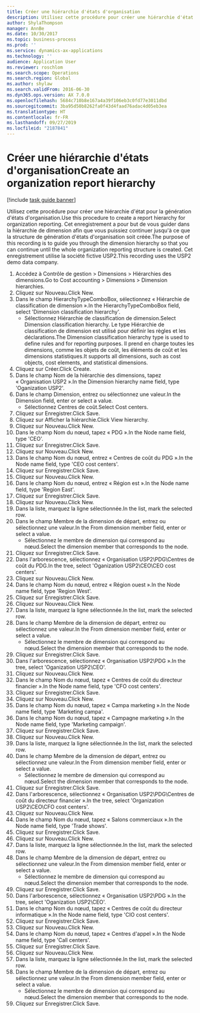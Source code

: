 ```yaml
---
title: Créer une hiérarchie d'états d'organisation
description: Utilisez cette procédure pour créer une hiérarchie d'état pour la génération d'états d'organisation.
author: ShylaThompson
manager: AnnBe
ms.date: 10/30/2017
ms.topic: business-process
ms.prod: ''
ms.service: dynamics-ax-applications
ms.technology: ''
audience: Application User
ms.reviewer: roschlom
ms.search.scope: Operations
ms.search.region: Global
ms.author: shylaw
ms.search.validFrom: 2016-06-30
ms.dyn365.ops.version: AX 7.0.0
ms.openlocfilehash: 5684c710b8e167a4a39f106eb3c0fd77e3011dbd
ms.sourcegitcommit: 3ba95d50b8262fa0f43d4faad76adac4d05eb3ea
ms.translationtype: HT
ms.contentlocale: fr-FR
ms.lasthandoff: 09/27/2019
ms.locfileid: "2187841"
---
```

# <a name="create-an-organization-report-hierarchy"></a><span data-ttu-id="2c5e6-103">Créer une hiérarchie d'états d'organisation</span><span class="sxs-lookup"><span data-stu-id="2c5e6-103">Create an organization report hierarchy</span></span>

[!include [task guide banner](../../includes/task-guide-banner.md)]

<span data-ttu-id="2c5e6-104">Utilisez cette procédure pour créer une hiérarchie d'état pour la génération d'états d'organisation.</span><span class="sxs-lookup"><span data-stu-id="2c5e6-104">Use this procedure to create a report hierarchy for organization reporting.</span></span> <span data-ttu-id="2c5e6-105">Cet enregistrement a pour but de vous guider dans la hiérarchie de dimension afin que vous puissiez continuer jusqu'à ce que la structure de génération d'états d'organisation soit créée.</span><span class="sxs-lookup"><span data-stu-id="2c5e6-105">The purpose of this recording is to guide you through the dimension hierarchy so that you can continue until the whole organization reporting structure is created.</span></span> <span data-ttu-id="2c5e6-106">Cet enregistrement utilise la société fictive USP2.</span><span class="sxs-lookup"><span data-stu-id="2c5e6-106">This recording uses the USP2 demo data company.</span></span>

1. <span data-ttu-id="2c5e6-107">Accédez à Contrôle de gestion > Dimensions > Hiérarchies des dimensions.</span><span class="sxs-lookup"><span data-stu-id="2c5e6-107">Go to Cost accounting > Dimensions > Dimension hierarchies.</span></span>
2. <span data-ttu-id="2c5e6-108">Cliquez sur Nouveau.</span><span class="sxs-lookup"><span data-stu-id="2c5e6-108">Click New.</span></span>
3. <span data-ttu-id="2c5e6-109">Dans le champ HierarchyTypeComboBox, sélectionnez « Hiérarchie de classification de dimension ».</span><span class="sxs-lookup"><span data-stu-id="2c5e6-109">In the HierarchyTypeComboBox field, select 'Dimension classification hierarchy'.</span></span>
    * <span data-ttu-id="2c5e6-110">Sélectionnez Hiérarchie de classification de dimension.</span><span class="sxs-lookup"><span data-stu-id="2c5e6-110">Select Dimension classification hierarchy.</span></span> <span data-ttu-id="2c5e6-111">Le type Hiérarchie de classification de dimension est utilisé pour définir les règles et les déclarations.</span><span class="sxs-lookup"><span data-stu-id="2c5e6-111">The Dimension classification hierarchy type is used to define rules and for reporting purposes.</span></span> <span data-ttu-id="2c5e6-112">Il prend en charge toutes les dimensions, comme les objets de coût, les éléments de coût et les dimensions statistiques.</span><span class="sxs-lookup"><span data-stu-id="2c5e6-112">It supports all dimensions, such as cost objects, cost elements, and statistical dimensions.</span></span>  
4. <span data-ttu-id="2c5e6-113">Cliquez sur Créer.</span><span class="sxs-lookup"><span data-stu-id="2c5e6-113">Click Create.</span></span>
5. <span data-ttu-id="2c5e6-114">Dans le champ Nom de la hiérarchie des dimensions, tapez « Organisation USP2 ».</span><span class="sxs-lookup"><span data-stu-id="2c5e6-114">In the Dimension hierarchy name field, type 'Oganization USP2'.</span></span>
6. <span data-ttu-id="2c5e6-115">Dans le champ Dimension, entrez ou sélectionnez une valeur.</span><span class="sxs-lookup"><span data-stu-id="2c5e6-115">In the Dimension field, enter or select a value.</span></span>
    * <span data-ttu-id="2c5e6-116">Sélectionnez Centres de coût.</span><span class="sxs-lookup"><span data-stu-id="2c5e6-116">Select Cost centers.</span></span>  
7. <span data-ttu-id="2c5e6-117">Cliquez sur Enregistrer.</span><span class="sxs-lookup"><span data-stu-id="2c5e6-117">Click Save.</span></span>
8. <span data-ttu-id="2c5e6-118">Cliquez sur Afficher la hiérarchie.</span><span class="sxs-lookup"><span data-stu-id="2c5e6-118">Click View hierarchy.</span></span>
9. <span data-ttu-id="2c5e6-119">Cliquez sur Nouveau.</span><span class="sxs-lookup"><span data-stu-id="2c5e6-119">Click New.</span></span>
10. <span data-ttu-id="2c5e6-120">Dans le champ Nom du nœud, tapez « PDG ».</span><span class="sxs-lookup"><span data-stu-id="2c5e6-120">In the Node name field, type 'CEO'.</span></span>
11. <span data-ttu-id="2c5e6-121">Cliquez sur Enregistrer.</span><span class="sxs-lookup"><span data-stu-id="2c5e6-121">Click Save.</span></span>
12. <span data-ttu-id="2c5e6-122">Cliquez sur Nouveau.</span><span class="sxs-lookup"><span data-stu-id="2c5e6-122">Click New.</span></span>
13. <span data-ttu-id="2c5e6-123">Dans le champ Nom du nœud, entrez « Centres de coût du PDG ».</span><span class="sxs-lookup"><span data-stu-id="2c5e6-123">In the Node name field, type 'CEO cost centers'.</span></span>
14. <span data-ttu-id="2c5e6-124">Cliquez sur Enregistrer.</span><span class="sxs-lookup"><span data-stu-id="2c5e6-124">Click Save.</span></span>
15. <span data-ttu-id="2c5e6-125">Cliquez sur Nouveau.</span><span class="sxs-lookup"><span data-stu-id="2c5e6-125">Click New.</span></span>
16. <span data-ttu-id="2c5e6-126">Dans le champ Nom du nœud, entrez « Région est ».</span><span class="sxs-lookup"><span data-stu-id="2c5e6-126">In the Node name field, type 'Region East'.</span></span>
17. <span data-ttu-id="2c5e6-127">Cliquez sur Enregistrer.</span><span class="sxs-lookup"><span data-stu-id="2c5e6-127">Click Save.</span></span>
18. <span data-ttu-id="2c5e6-128">Cliquez sur Nouveau.</span><span class="sxs-lookup"><span data-stu-id="2c5e6-128">Click New.</span></span>
19. <span data-ttu-id="2c5e6-129">Dans la liste, marquez la ligne sélectionnée.</span><span class="sxs-lookup"><span data-stu-id="2c5e6-129">In the list, mark the selected row.</span></span>
20. <span data-ttu-id="2c5e6-130">Dans le champ Membre de la dimension de départ, entrez ou sélectionnez une valeur.</span><span class="sxs-lookup"><span data-stu-id="2c5e6-130">In the From dimension member field, enter or select a value.</span></span>
    * <span data-ttu-id="2c5e6-131">Sélectionnez le membre de dimension qui correspond au nœud.</span><span class="sxs-lookup"><span data-stu-id="2c5e6-131">Select the dimension member that corresponds to the node.</span></span>  
21. <span data-ttu-id="2c5e6-132">Cliquez sur Enregistrer.</span><span class="sxs-lookup"><span data-stu-id="2c5e6-132">Click Save.</span></span>
22. <span data-ttu-id="2c5e6-133">Dans l'arborescence, sélectionnez « Organisation USP2\PDG\Centres de coût du PDG.</span><span class="sxs-lookup"><span data-stu-id="2c5e6-133">In the tree, select 'Oganization USP2\CEO\CEO cost centers'.</span></span>
23. <span data-ttu-id="2c5e6-134">Cliquez sur Nouveau.</span><span class="sxs-lookup"><span data-stu-id="2c5e6-134">Click New.</span></span>
24. <span data-ttu-id="2c5e6-135">Dans le champ Nom du nœud, entrez « Région ouest ».</span><span class="sxs-lookup"><span data-stu-id="2c5e6-135">In the Node name field, type 'Region West'.</span></span>
25. <span data-ttu-id="2c5e6-136">Cliquez sur Enregistrer.</span><span class="sxs-lookup"><span data-stu-id="2c5e6-136">Click Save.</span></span>
26. <span data-ttu-id="2c5e6-137">Cliquez sur Nouveau.</span><span class="sxs-lookup"><span data-stu-id="2c5e6-137">Click New.</span></span>
27. <span data-ttu-id="2c5e6-138">Dans la liste, marquez la ligne sélectionnée.</span><span class="sxs-lookup"><span data-stu-id="2c5e6-138">In the list, mark the selected row.</span></span>
28. <span data-ttu-id="2c5e6-139">Dans le champ Membre de la dimension de départ, entrez ou sélectionnez une valeur.</span><span class="sxs-lookup"><span data-stu-id="2c5e6-139">In the From dimension member field, enter or select a value.</span></span>
    * <span data-ttu-id="2c5e6-140">Sélectionnez le membre de dimension qui correspond au nœud.</span><span class="sxs-lookup"><span data-stu-id="2c5e6-140">Select the dimension member that corresponds to the node.</span></span>  
29. <span data-ttu-id="2c5e6-141">Cliquez sur Enregistrer.</span><span class="sxs-lookup"><span data-stu-id="2c5e6-141">Click Save.</span></span>
30. <span data-ttu-id="2c5e6-142">Dans l'arborescence, sélectionnez « Organisation USP2\PDG ».</span><span class="sxs-lookup"><span data-stu-id="2c5e6-142">In the tree, select 'Oganization USP2\CEO'.</span></span>
31. <span data-ttu-id="2c5e6-143">Cliquez sur Nouveau.</span><span class="sxs-lookup"><span data-stu-id="2c5e6-143">Click New.</span></span>
32. <span data-ttu-id="2c5e6-144">Dans le champ Nom du nœud, tapez « Centres de coût du directeur financier ».</span><span class="sxs-lookup"><span data-stu-id="2c5e6-144">In the Node name field, type 'CFO cost centers'.</span></span>
33. <span data-ttu-id="2c5e6-145">Cliquez sur Enregistrer.</span><span class="sxs-lookup"><span data-stu-id="2c5e6-145">Click Save.</span></span>
34. <span data-ttu-id="2c5e6-146">Cliquez sur Nouveau.</span><span class="sxs-lookup"><span data-stu-id="2c5e6-146">Click New.</span></span>
35. <span data-ttu-id="2c5e6-147">Dans le champ Nom du nœud, tapez « Campa marketing ».</span><span class="sxs-lookup"><span data-stu-id="2c5e6-147">In the Node name field, type 'Marketing campa'.</span></span>
36. <span data-ttu-id="2c5e6-148">Dans le champ Nom du nœud, tapez « Campagne marketing ».</span><span class="sxs-lookup"><span data-stu-id="2c5e6-148">In the Node name field, type 'Marketing campaign'.</span></span>
37. <span data-ttu-id="2c5e6-149">Cliquez sur Enregistrer.</span><span class="sxs-lookup"><span data-stu-id="2c5e6-149">Click Save.</span></span>
38. <span data-ttu-id="2c5e6-150">Cliquez sur Nouveau.</span><span class="sxs-lookup"><span data-stu-id="2c5e6-150">Click New.</span></span>
39. <span data-ttu-id="2c5e6-151">Dans la liste, marquez la ligne sélectionnée.</span><span class="sxs-lookup"><span data-stu-id="2c5e6-151">In the list, mark the selected row.</span></span>
40. <span data-ttu-id="2c5e6-152">Dans le champ Membre de la dimension de départ, entrez ou sélectionnez une valeur.</span><span class="sxs-lookup"><span data-stu-id="2c5e6-152">In the From dimension member field, enter or select a value.</span></span>
    * <span data-ttu-id="2c5e6-153">Sélectionnez le membre de dimension qui correspond au nœud.</span><span class="sxs-lookup"><span data-stu-id="2c5e6-153">Select the dimension member that corresponds to the node.</span></span>  
41. <span data-ttu-id="2c5e6-154">Cliquez sur Enregistrer.</span><span class="sxs-lookup"><span data-stu-id="2c5e6-154">Click Save.</span></span>
42. <span data-ttu-id="2c5e6-155">Dans l'arborescence, sélectionnez « Organisation USP2\PDG\Centres de coût du directeur financier ».</span><span class="sxs-lookup"><span data-stu-id="2c5e6-155">In the tree, select 'Organization USP2\CEO\CFO cost centers'.</span></span>
43. <span data-ttu-id="2c5e6-156">Cliquez sur Nouveau.</span><span class="sxs-lookup"><span data-stu-id="2c5e6-156">Click New.</span></span>
44. <span data-ttu-id="2c5e6-157">Dans le champ Nom du nœud, tapez « Salons commerciaux ».</span><span class="sxs-lookup"><span data-stu-id="2c5e6-157">In the Node name field, type 'Trade shows'.</span></span>
45. <span data-ttu-id="2c5e6-158">Cliquez sur Enregistrer.</span><span class="sxs-lookup"><span data-stu-id="2c5e6-158">Click Save.</span></span>
46. <span data-ttu-id="2c5e6-159">Cliquez sur Nouveau.</span><span class="sxs-lookup"><span data-stu-id="2c5e6-159">Click New.</span></span>
47. <span data-ttu-id="2c5e6-160">Dans la liste, marquez la ligne sélectionnée.</span><span class="sxs-lookup"><span data-stu-id="2c5e6-160">In the list, mark the selected row.</span></span>
48. <span data-ttu-id="2c5e6-161">Dans le champ Membre de la dimension de départ, entrez ou sélectionnez une valeur.</span><span class="sxs-lookup"><span data-stu-id="2c5e6-161">In the From dimension member field, enter or select a value.</span></span>
    * <span data-ttu-id="2c5e6-162">Sélectionnez le membre de dimension qui correspond au nœud.</span><span class="sxs-lookup"><span data-stu-id="2c5e6-162">Select the dimension member that corresponds to the node.</span></span>  
49. <span data-ttu-id="2c5e6-163">Cliquez sur Enregistrer.</span><span class="sxs-lookup"><span data-stu-id="2c5e6-163">Click Save.</span></span>
50. <span data-ttu-id="2c5e6-164">Dans l'arborescence, sélectionnez « Organisation USP2\PDG ».</span><span class="sxs-lookup"><span data-stu-id="2c5e6-164">In the tree, select 'Oganization USP2\CEO'.</span></span>
51. <span data-ttu-id="2c5e6-165">Dans le champ Nom du nœud, tapez « Centres de coût du directeur informatique ».</span><span class="sxs-lookup"><span data-stu-id="2c5e6-165">In the Node name field, type 'CIO cost centers'.</span></span>
52. <span data-ttu-id="2c5e6-166">Cliquez sur Enregistrer.</span><span class="sxs-lookup"><span data-stu-id="2c5e6-166">Click Save.</span></span>
53. <span data-ttu-id="2c5e6-167">Cliquez sur Nouveau.</span><span class="sxs-lookup"><span data-stu-id="2c5e6-167">Click New.</span></span>
54. <span data-ttu-id="2c5e6-168">Dans le champ Nom du nœud, tapez « Centres d'appel ».</span><span class="sxs-lookup"><span data-stu-id="2c5e6-168">In the Node name field, type 'Call centers'.</span></span>
55. <span data-ttu-id="2c5e6-169">Cliquez sur Enregistrer.</span><span class="sxs-lookup"><span data-stu-id="2c5e6-169">Click Save.</span></span>
56. <span data-ttu-id="2c5e6-170">Cliquez sur Nouveau.</span><span class="sxs-lookup"><span data-stu-id="2c5e6-170">Click New.</span></span>
57. <span data-ttu-id="2c5e6-171">Dans la liste, marquez la ligne sélectionnée.</span><span class="sxs-lookup"><span data-stu-id="2c5e6-171">In the list, mark the selected row.</span></span>
58. <span data-ttu-id="2c5e6-172">Dans le champ Membre de la dimension de départ, entrez ou sélectionnez une valeur.</span><span class="sxs-lookup"><span data-stu-id="2c5e6-172">In the From dimension member field, enter or select a value.</span></span>
    * <span data-ttu-id="2c5e6-173">Sélectionnez le membre de dimension qui correspond au nœud.</span><span class="sxs-lookup"><span data-stu-id="2c5e6-173">Select the dimension member that corresponds to the node.</span></span>  
59. <span data-ttu-id="2c5e6-174">Cliquez sur Enregistrer.</span><span class="sxs-lookup"><span data-stu-id="2c5e6-174">Click Save.</span></span>

